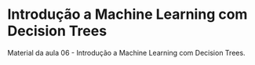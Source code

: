 # Introdução a Machine Learning com Decision Trees
Material da aula 06 - Introdução a Machine Learning com Decision Trees.

